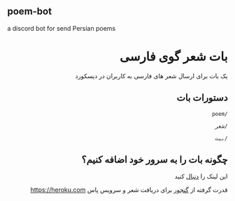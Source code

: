 poem-bot
--------

a discord bot for send Persian poems

<div dir="rtl">

# بات شعر گوی فارسی

یک بات برای ارسال شعر های فارسی به کاربران در دیسکورد

دستورات بات
------
 `/poem`

 `/شعر`

 `/بیت`

چگونه بات را به سرور خود اضافه کنیم؟
------
این لینک را [دنبال](https://discord.com/api/oauth2/authorize?client_id=891380730356178965&permissions=2048&scope=bot)
 کنید

قدرت گرفته از [گنجور](https://ganjoor.net/) برای دریافت شعر و سرویس پاس <https://heroku.com>
</div>
